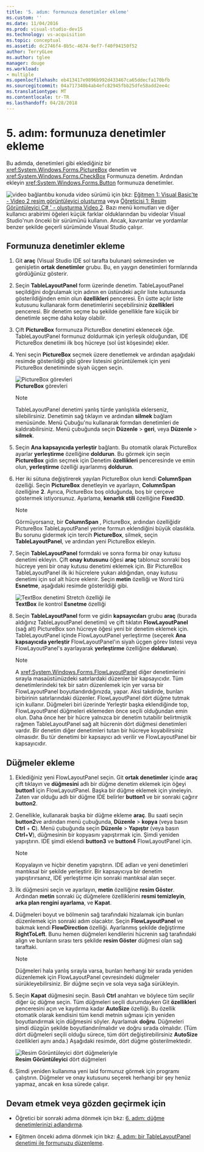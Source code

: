 ```yaml
---
title: '5. adım: formunuza denetimler ekleme'
ms.custom: ''
ms.date: 11/04/2016
ms.prod: visual-studio-dev15
ms.technology: vs-acquisition
ms.topic: conceptual
ms.assetid: dc2746f4-0b5c-4674-9ef7-f40f94150f52
author: TerryGLee
ms.author: tglee
manager: douge
ms.workload:
- multiple
ms.openlocfilehash: eb413417e9896b992d433467ca65ddecfa170bfb
ms.sourcegitcommit: 04a717340b4ab4efc82945fbb25dfe58add2ee4c
ms.translationtype: MT
ms.contentlocale: tr-TR
ms.lasthandoff: 04/28/2018
---
```

# <a name="step-5-add-controls-to-your-form"></a>5. adım: formunuza denetimler ekleme
Bu adımda, denetimleri gibi eklediğiniz bir <xref:System.Windows.Forms.PictureBox> denetim ve <xref:System.Windows.Forms.CheckBox> Formunuza denetim. Ardından ekleyin <xref:System.Windows.Forms.Button> formunuza denetimler.  
  
 ![video bağlantı](../data-tools/media/playvideo.gif "PlayVideo")bu konuda video sürümü için bkz: [Eğitmen 1: Visual Basic'te - Video 2 resim görüntüleyici oluşturma](http://go.microsoft.com/fwlink/?LinkId=205211) veya [Öğreticisi 1: Resim Görüntüleyici C# ' - oluşturma Video 2](http://go.microsoft.com/fwlink/?LinkId=205200). Bazı menü komutları ve diğer kullanıcı arabirimi öğeleri küçük farklar olduklarından bu videolar Visual Studio'nun önceki bir sürümünü kullanın. Ancak, kavramlar ve yordamlar benzer şekilde geçerli sürümünde Visual Studio çalışır.  
  
## <a name="to-add-controls-to-your-form"></a>Formunuza denetimler ekleme  
  
1.  Git **araç** (Visual Studio IDE sol tarafta bulunan) sekmesinden ve genişletin **ortak denetimler** grubu. Bu, en yaygın denetimleri formlarında gördüğünüz gösterir.  
  
2.  Seçin **TableLayoutPanel** form üzerinde denetim. TableLayoutPanel seçildiğini doğrulamak için adının en üstündeki açılır liste kutusunda gösterildiğinden emin olun **özellikleri** penceresi. En üstte açılır liste kutusunu kullanarak form denetimlerini seçebilirsiniz **özellikleri** penceresi. Bir denetim seçme bu şekilde genellikle fare küçük bir denetimle seçme daha kolay olabilir.  
  
3.  Çift **PictureBox** formunuza PictureBox denetimi eklenecek öğe. TableLayoutPanel formunuz doldurmak için yerleşik olduğundan, IDE PictureBox denetimi ilk boş hücreye (sol üst köşesinde) ekler.  
  
4.  Yeni seçin **PictureBox** seçmek üzere denetlemek ve ardından aşağıdaki resimde gösterildiği gibi görev listesini görüntülemek için yeni PictureBox denetiminde siyah üçgen seçin.  
  
     ![PictureBox görevleri](../ide/media/express_pictureboxtasks.png "Express_PictureBoxTasks")  
**PictureBox** görevleri  
  
    > [!NOTE]
    >  TableLayoutPanel denetimi yanlış türde yanlışlıkla eklerseniz, silebilirsiniz. Denetimin sağ tıklayın ve ardından **silmek** bağlam menüsünde. Menü Çubuğu'nu kullanarak formdan denetimleri de kaldırabilirsiniz. Menü çubuğunda seçin **Düzenle** > **geri**, veya **Düzenle** > **silmek**.  
  
5.  Seçin **Ana kapsayıcıda yerleştir** bağlantı. Bu otomatik olarak PictureBox ayarlar **yerleştirme** özelliğine **doldurun**. Bu görmek için seçin **PictureBox** gidin seçmek için Denetim **özellikleri** penceresinde ve emin olun, **yerleştirme** özelliği ayarlanmış **doldurun**.  
  
6.  Her iki sütuna değiştirerek yayılan PictureBox olun kendi **ColumnSpan** özelliği. Seçin **PictureBox** denetleyin ve ayarlayın, **ColumnSpan** özelliğine **2**. Ayrıca, PictureBox boş olduğunda, boş bir çerçeve göstermek istiyorsunuz. Ayarlama, **kenarlık stili** özelliğine **Fixed3D**.  
  
    > [!NOTE]
    >  Görmüyorsanız, bir **ColumnSpan** , PictureBox, ardından özelliğidir PictureBox TableLayoutPanel yerine formun eklendiğini büyük olasılıkla. Bu sorunu gidermek için tercih **PictureBox**, silmek, seçin **TableLayoutPanel**, ve ardından yeni PictureBox ekleyin.  
  
7.  Seçin **TableLayoutPanel** formdaki ve sonra forma bir onay kutusu denetimi ekleyin. Çift **onay kutusunu** öğesi **araç** tablonuz sonraki boş hücreye yeni bir onay kutusu denetimi eklemek için. Bir PictureBox TableLayoutPanel ilk iki hücrelere yukarı aldığından, onay kutusu denetimi için sol alt hücre eklenir. Seçin **metin** özelliği ve Word türü **Esnetme**, aşağıdaki resimde gösterildiği gibi.  
  
     ![TextBox denetimi Stretch özelliği ile](../ide/media/express_pictureviewercheckbox.png "Express_PictureViewerCheckbox")  
**TextBox** ile kontrol **Esnetme** özelliği  
  
8.  Seçin **TableLayoutPanel** form ve gidin **kapsayıcıları** grubu **araç** (burada aldığınız TableLayoutPanel denetimi) ve çift tıklatın **FlowLayoutPanel** (sağ alt) PictureBox son hücreye öğesi yeni bir denetim eklemek için. TableLayoutPanel içinde FlowLayoutPanel yerleştirme (seçerek **Ana kapsayıcıda yerleştir** FlowLayoutPanel'ın siyah üçgen görev listesi veya FlowLayoutPanel's ayarlayarak **yerleştirme** özelliğine **doldurun**).  
  
    > [!NOTE]
    >  A <xref:System.Windows.Forms.FlowLayoutPanel> diğer denetimlerini sırayla masaüstünüzdeki satırlardaki düzenler bir kapsayıcıdır. Tüm denetimlerindeki tek bir satırı düzenlemek için yer varsa bir FlowLayoutPanel boyutlandırdığınızda, yapar. Aksi takdirde, bunları birbirinin satırlarındaki düzenler. FlowLayoutPanel dört düğme tutmak için kullanır. Düğmeleri biri üzerinde Yerleştir başka eklendiğinde top, FlowLayoutPanel düğmeleri eklemeden önce seçili olduğundan emin olun. Daha önce her bir hücre yalnızca bir denetim tutabilir belirtmiştik rağmen TableLayoutPanel sağ alt hücrenin dört düğmesi denetimleri vardır. Bir denetim diğer denetimleri tutan bir hücreye koyabilirsiniz olmasıdır. Bu tür denetimi bir kapsayıcı adı verilir ve FlowLayoutPanel bir kapsayıcıdır.  
  
## <a name="to-add-buttons"></a>Düğmeler ekleme  
  
1.  Eklediğiniz yeni FlowLayoutPanel seçin. Git **ortak denetimler** içinde **araç** çift tıklayın ve **düğmesini** adlı bir düğme denetim eklemek için öğeyi **button1** için FlowLayoutPanel. Başka bir düğme eklemek için yineleyin. Zaten var olduğu adlı bir düğme IDE belirler **button1** ve bir sonraki çağırır **button2**.  
  
2.  Genellikle, kullanarak başka bir düğme ekleme **araç**. Bu saati seçin **button2**ve ardından menü çubuğunda, **Düzenle** > **kopya** (veya basın **Ctrl** + **C**). Menü çubuğunda seçin **Düzenle** > **Yapıştır** (veya basın **Ctrl**+**V**), düğmesinin bir kopyasını yapıştırmak için. Şimdi yeniden yapıştırın. IDE şimdi eklendi **button3** ve **button4** FlowLayoutPanel için.  
  
    > [!NOTE]
    >  Kopyalayın ve hiçbir denetim yapıştırın. IDE adları ve yeni denetimleri mantıksal bir şekilde yerleştirir. Bir kapsayıcıya bir denetim yapıştırırsanız, IDE yerleştirme için sonraki mantıksal alan seçer.  

3.  İlk düğmesini seçin ve ayarlayın, **metin** özelliğine **resim Göster**. Ardından **metin** sonraki üç düğmelere özelliklerini **resmi temizleyin**, **arka plan rengini ayarlama**, ve **Kapat**.  
  
4.  Düğmeleri boyut ve bölmenin sağ tarafındaki hizalamak için bunları düzenlemek için sonraki adım olacaktır. Seçin **FlowLayoutPanel** ve bakmak kendi **FlowDirection** özelliği. Ayarlanmış şekilde değiştirme **RightToLeft**. Bunu hemen düğmeleri kendilerini hücrenin sağ tarafındaki align ve bunların sırası ters şekilde **resim Göster** düğmesi olan sağ taraftaki.  
  
    > [!NOTE]
    >  Düğmeleri hala yanlış sırayla varsa, bunları herhangi bir sırada yeniden düzenlemek için FlowLayoutPanel çevresindeki düğmeler sürükleyebilirsiniz. Bir düğme seçin ve sola veya sağa sürükleyin.  
  
5.  Seçin **Kapat** düğmesini seçin. Basılı **Ctrl** anahtarı ve böylece tüm seçilir diğer üç düğme seçin. Tüm düğmeleri seçili durumdayken Git **özellikleri** penceresini açın ve kaydırma kadar **AutoSize** özelliği. Bu özellik otomatik olarak kendisini tüm kendi metnin sığması için yeniden boyutlandırmak için düğmesini söyler. Ayarlamak **doğru**. Düğmeleri şimdi düzgün şekilde boyutlandırılmalıdır ve doğru sırada olmalıdır. (Tüm dört düğmeleri seçili olduğu sürece, tüm dört değiştirebilirsiniz **AutoSize** özellikleri aynı anda.) Aşağıdaki resimde, dört düğme gösterilmektedir.  
  
     ![Resim Görüntüleyici dört düğmeleriyle](../ide/media/express_autosize.png "Express_AutoSize")  
**Resim Görüntüleyici** dört düğmeleri  
  
6.  Şimdi yeniden kullanıma yeni laid formunuz görmek için programı çalıştırın. Düğmeler ve onay kutusunu seçerek herhangi bir şey henüz yapmaz, ancak en kısa sürede çalışır.  

## <a name="to-continue-or-review"></a>Devam etmek veya gözden geçirmek için  
  
-   Öğretici bir sonraki adıma dönmek için bkz: [6. adım: düğme denetimlerinizi adlandırma](../ide/step-6-name-your-button-controls.md).  
  
-   Eğitmen önceki adıma dönmek için bkz: [4. adım: bir TableLayoutPanel denetimi ile formunuzu düzenleme](../ide/step-4-lay-out-your-form-with-a-tablelayoutpanel-control.md).
